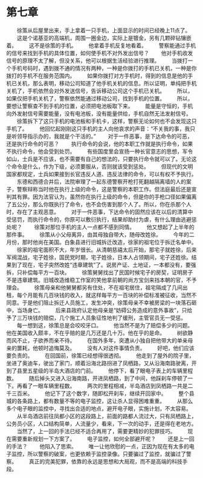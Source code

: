 #	第七章
　　徐策从后屋里出来，手上拿着一只手机，上面显示的时间已经晚上11点了。
　　这是个诺基亚的高端机，周围一圈金边，实际上是镀金，另有几颗碎钻镶嵌着。
　　这不是徐策的手机。
　　他拿着手机反复地看着。
　　警察能通过手机的信号来找到手机的具体位置，如何使手机不对外发出信号？
　　他对手机收发信号的原理不太了解，但没关系，他可以根据生活经验进行推理。
　　当拨打一个手机号码时，遇到拨不通的情况有两种，一种是你拨打的手机已关机，一种是你拨打的手机不在服务范围内。
　　如果你拨打对方手机时，得到的信息是他的手机已关机，那么表明，移动公司知道了他手机关机的信息。所以证明，单纯把手机关机了，手机依然会对外发送信号，告诉移动公司这个手机已关机。
　　所以，如果仅把手机关机了，警察依然能通过移动公司，找到手机的位置。
　　所以，要想让警察查不到手机的位置，必须把电池板取下来。
　　能量是守恒的，手机向外发射信号需要能量，没有电池板，没有能量供给，手机自然无法发射信号。
　　徐策拆下了这只手机的电池板和手机卡，这样，警察无论如何也不会发现这只手机了。
　　他回忆起刚刚这只手机的主人向他哀求的声音：“不关我的事，我只是听领导指示办的，我就是个干活的。”
　　对于一件恶事，是下达命令的可恶，还是执行命令的可恶？
　　执行命令的会说，他的本职工作就是执行命令，如果不执行命令，他会受到处罚。
　　有些国度里会宣扬一种长官意志的思想，军令如山，士兵是不应该，也不需要有自己的想法的，只要执行命令就可以了。无论这个命令是什么，作为下级，必须要服从，否则就该受到惩处。
　　但现代的文明国家都规定，士兵如果接到长官违反人道、违反法律的命令，可以有权不予执行。
　　东德和西德合并后，法院审理了一起东德警察开枪打死翻越隔离墙的人的案子，警察辩称当时他在执行上级的命令，这是警察的本职工作。但法庭最后还是宣判其有罪。因为法官认为，虽然你在执行上级的命令，但是你的手枪口径如果偏离了五公分，那么你既执行了命令，也不会伤害到那个人了。所以，你在杀那个人时，存在了主观恶意。
　　对于一件恶事，下达命令的固然应该在以后的清算中受惩罚，而执行命令的，你原可以敷衍执行，结果却助纣为虐，有什么理由逃避惩处呢？
　　徐策对那位手机的主人一点都不感到同情。
　　他又想起了上半年的那件事。
　　徐策从小父母离异，由其母独自带大，随母改姓徐。
　　今年的二月份，那时他尚在美国。白象县进行旧城拆迁改造，徐家的祖宅位于拆迁名单中。
　　徐家的祖宅面积不大，年岁很长。从清朝慈禧太后开始，那宅子就姓徐，后来军阀混战，宅子姓徐，国民党时期，宅子姓徐，日本人占领期间，宅子还姓徐。结果到了现在，宅子突然改姓“违章建筑”了。说房产证、土地证，一本都没有，要强拆，只补偿每平方一百块。
　　徐策舅舅找出了民国时候宅子的房契，证明房子不是违章建筑。旧城改造维稳工作室的笑他拿前朝的尚方宝剑来挡本朝的官，不予理会。
　　徐策母亲和他舅舅都另有住处，不在祖宅居住，祖宅隔成了几间出租，每个月能有几百块钱的收入，就这样每平方一百块的补偿标准被征收，当然不同意。于是他们阻止拆迁人员施工，发生冲突，徐策母亲不幸被房梁的一块落石砸中，当场身亡。
　　后来县政府认定他母亲是“妨碍公务造成的意外事故”，只给予了三万块钱的赔偿，几个施工人员象征性地判了缓刑，主管官员无一受惩。
　　每一想到这，徐策总是会咬咬牙口。
　　他当然不是为了赔偿多少的问题。他在美国收入颇丰，不在乎赔的是几万还是几十万。他在乎的是命。
　　树欲静而风不止，子欲养而亲不待。
　　在国外多年，突遭从小独自把他带大的单亲母亲的噩耗，他顿时追悔莫及。
　　没有人对这件事情负责。
　　好吧，他们应该要负责的。
　　在回国前，徐策已经想得很透彻。
　　他走到了屋外的院子里，坐进了奥迪车，驶出了家门，顺着沿海北路拐进了凤栖路，又从沿海南路驶离，开到了县里五星级的半岛大酒店的门前。
　　他停下，看了眼电子表上的车辆里程数。
　　随后掉头又进入沿海南路，开进凤栖路，到了中间，他踩刹车停顿了一下。再看了一眼车辆里程数。
　　两次的里程相减，半岛酒店到凤栖路一共是二千三百米。
　　他记下了这个数字，随即松开刹车，继续开回家中。
　　整个县城的各条路上，都有数量不等的电子监控，这让杀人显得困难重重。
　　从那么多个电子眼的监控中，寻找出合适的地点，避开电子眼，实施计划，不太容易。
　　从半岛酒店前往凤都小区的这段路上，前面的路都人流过大，只有凤栖路上，公务员小区，人口结构简单，人流量少，看来，下一次的动手，还是得在老地方。
　　当然了，上一回的手法已经不适合再用了，需要更精妙的犯罪技巧。
　　现在需要重新规划一下方案了。
　　电子监控，如何全部避开呢？
　　还是上一回的手法？
　　他陷入了思索。
　　唯一让他欣慰的一点，正因为现在有太多的电子监控，所以警察的破案，也更依赖于监控录像。只要骗过了监控，就骗过了警察。
　　真正的完美犯罪，依靠的永远是思想和大局观，而不是高端的科技手段。